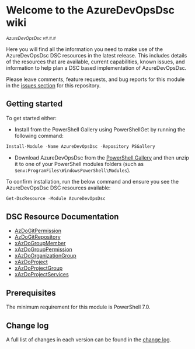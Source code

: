 # Welcome to the AzureDevOpsDsc wiki

<sup>*AzureDevOpsDsc v#.#.#*</sup>

Here you will find all the information you need to make use of the AzureDevOpsDsc
DSC resources in the latest release. This includes details of the resources
that are available, current capabilities, known issues, and information to
help plan a DSC based implementation of AzureDevOpsDsc.

Please leave comments, feature requests, and bug reports for this module in
the [issues section](https://github.com/dsccommunity/AzureDevOpsDsc/issues)
for this repository.

## Getting started

To get started either:

- Install from the PowerShell Gallery using PowerShellGet by running the
  following command:

```powershell
Install-Module -Name AzureDevOpsDsc -Repository PSGallery
```

- Download AzureDevOpsDsc from the [PowerShell Gallery](https://www.powershellgallery.com/packages/AzureDevOpsDsc)
  and then unzip it to one of your PowerShell modules folders (such as
  `$env:ProgramFiles\WindowsPowerShell\Modules`).

To confirm installation, run the below command and ensure you see the AzureDevOpsDsc
DSC resources available:

```powershell
Get-DscResource -Module AzureDevOpsDsc
```

## DSC Resource Documentation

* [AzDoGitPermission](\Resources\AzDoGitPermission.md)
* [AzDoGitRepository](\Resources\AzDoGitRepository.md)
* [xAzDoGroupMember](\Resources\xAzDoGroupMember.md)
* [xAzDoGroupPermission](\Resources\xAzDoGroupPermission.md)
* [xAzDoOrganizationGroup](\Resources\xAzDoOrganizationGroup.md)
* [xAzDoProject](\Resources\xAzDoProject.md)
* [xAzDoProjectGroup](\Resources\xAzDoProjectGroup.md)
* [xAzDoProjectServices](\Resources\xAzDoProjectServices.md)

## Prerequisites

The minimum requirement for this module is PowerShell 7.0.

## Change log

A full list of changes in each version can be found in the [change log](https://github.com/dsccommunity/AzureDevOpsDsc/blob/main/CHANGELOG.md).
